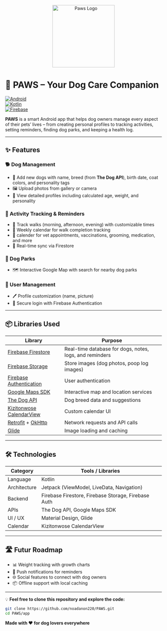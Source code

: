 <p align="center">
  <img src="assets/paws_logo.png" alt="Paws Logo" width="200"/>
</p>

# 🐾 PAWS – Your Dog Care Companion

[![Android](https://img.shields.io/badge/Platform-Android-green.svg)](https://developer.android.com)  
[![Kotlin](https://img.shields.io/badge/Language-Kotlin-blue.svg)](https://kotlinlang.org)  
[![Firebase](https://img.shields.io/badge/Backend-Firebase-orange.svg)](https://firebase.google.com)  

**PAWS** is a smart Android app that helps dog owners manage every aspect of their pets’ lives – from creating personal profiles to tracking activities, setting reminders, finding dog parks, and keeping a health log.  

---

## ✨ Features

### 🐕 Dog Management
- 📌 Add new dogs with name, breed (from **The Dog API**), birth date, coat colors, and personality tags  
- 🖼 Upload photos from gallery or camera  
- 📄 View detailed profiles including calculated age, weight, and personality  

### 📅 Activity Tracking & Reminders
- 🐾 Track walks (morning, afternoon, evening) with customizable times  
- 📆 Weekly calendar for walk completion tracking  
- 🔔 calender for vet appointments, vaccinations, grooming, medication, and more  
- 🔄 Real-time sync via Firestore  

### 📍 Dog Parks
- 🗺 Interactive Google Map with search for nearby dog parks

### 👤 User Management
- 🖊 Profile customization (name, picture)  
- 🔐 Secure login with Firebase Authentication  

---

## 📦 Libraries Used

| Library | Purpose |
|---------|---------|
| [Firebase Firestore](https://firebase.google.com/docs/firestore) | Real-time database for dogs, notes, logs, and reminders |
| [Firebase Storage](https://firebase.google.com/docs/storage) | Store images (dog photos, poop log images) |
| [Firebase Authentication](https://firebase.google.com/docs/auth) | User authentication |
| [Google Maps SDK](https://developers.google.com/maps/documentation/android-sdk) | Interactive map and location services |
| [The Dog API](https://thedogapi.com/) | Dog breed data and suggestions |
| [Kizitonwose CalendarView](https://github.com/kizitonwose/CalendarView) | Custom calendar UI |
| [Retrofit](https://square.github.io/retrofit/) + [OkHttp](https://square.github.io/okhttp/) | Network requests and API calls |
| [Glide](https://bumptech.github.io/glide/) | Image loading and caching |

---

## 🛠 Technologies
| Category        | Tools / Libraries |
|-----------------|-------------------|
| Language        | Kotlin |
| Architecture    | Jetpack (ViewModel, LiveData, Navigation) |
| Backend         | Firebase Firestore, Firebase Storage, Firebase Auth |
| APIs            | The Dog API, Google Maps SDK |
| UI / UX         | Material Design, Glide |
| Calendar        | Kizitonwose CalendarView |

---

## 🛣 Futur Roadmap

* 📊 Weight tracking with growth charts
* 📩 Push notifications for reminders
* 🌐 Social features to connect with dog owners
* 📦 Offline support with local caching

---


💡 **Feel free to clone this repository and explore the code:**
```bash
git clone https://github.com/noadanon220/PAWS.git
cd PAWS/app
````

**Made with ❤️ for dog lovers everywhere**


